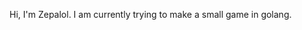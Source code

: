 Hi, I'm Zepalol. I am currently trying to make a small game in golang.

<!---
Zepalol/Zepalol is a ✨ special ✨ repository because its `README.md` (this file) appears on your GitHub profile.
You can click the Preview link to take a look at your changes.
--->
